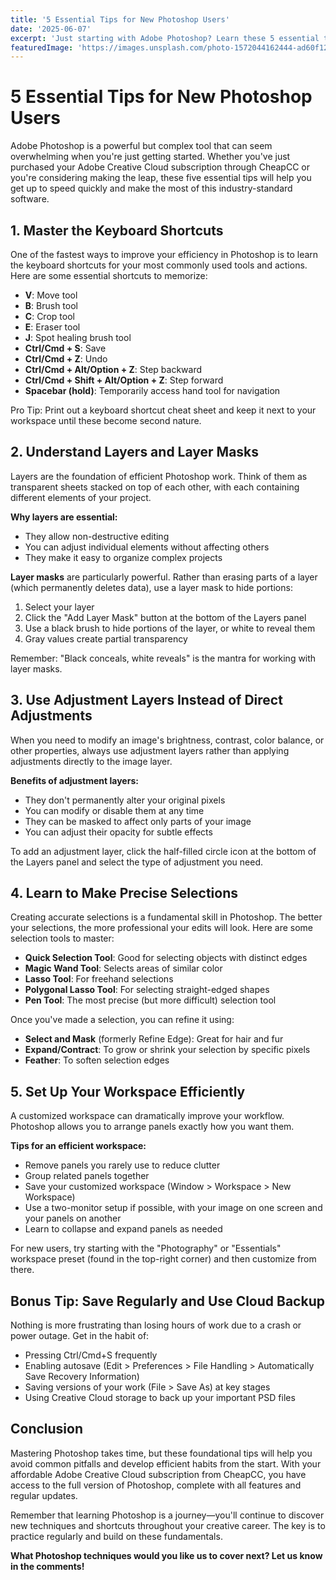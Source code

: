 ```yaml
---
title: '5 Essential Tips for New Photoshop Users'
date: '2025-06-07'
excerpt: 'Just starting with Adobe Photoshop? Learn these 5 essential tips to speed up your workflow and create better designs from day one.'
featuredImage: 'https://images.unsplash.com/photo-1572044162444-ad60f128bdea?ixlib=rb-4.0.3&auto=format&fit=crop&w=1200&h=630&q=80'
---
```


# 5 Essential Tips for New Photoshop Users

Adobe Photoshop is a powerful but complex tool that can seem overwhelming when you're just getting started. Whether you've just purchased your Adobe Creative Cloud subscription through CheapCC or you're considering making the leap, these five essential tips will help you get up to speed quickly and make the most of this industry-standard software.

## 1. Master the Keyboard Shortcuts

One of the fastest ways to improve your efficiency in Photoshop is to learn the keyboard shortcuts for your most commonly used tools and actions. Here are some essential shortcuts to memorize:

- **V**: Move tool
- **B**: Brush tool
- **C**: Crop tool
- **E**: Eraser tool
- **J**: Spot healing brush tool
- **Ctrl/Cmd + S**: Save
- **Ctrl/Cmd + Z**: Undo
- **Ctrl/Cmd + Alt/Option + Z**: Step backward
- **Ctrl/Cmd + Shift + Alt/Option + Z**: Step forward
- **Spacebar (hold)**: Temporarily access hand tool for navigation

Pro Tip: Print out a keyboard shortcut cheat sheet and keep it next to your workspace until these become second nature.

## 2. Understand Layers and Layer Masks

Layers are the foundation of efficient Photoshop work. Think of them as transparent sheets stacked on top of each other, with each containing different elements of your project.

**Why layers are essential:**

- They allow non-destructive editing
- You can adjust individual elements without affecting others
- They make it easy to organize complex projects

**Layer masks** are particularly powerful. Rather than erasing parts of a layer (which permanently deletes data), use a layer mask to hide portions:

1. Select your layer
2. Click the "Add Layer Mask" button at the bottom of the Layers panel
3. Use a black brush to hide portions of the layer, or white to reveal them
4. Gray values create partial transparency

Remember: "Black conceals, white reveals" is the mantra for working with layer masks.

## 3. Use Adjustment Layers Instead of Direct Adjustments

When you need to modify an image's brightness, contrast, color balance, or other properties, always use adjustment layers rather than applying adjustments directly to the image layer.

**Benefits of adjustment layers:**

- They don't permanently alter your original pixels
- You can modify or disable them at any time
- They can be masked to affect only parts of your image
- You can adjust their opacity for subtle effects

To add an adjustment layer, click the half-filled circle icon at the bottom of the Layers panel and select the type of adjustment you need.

## 4. Learn to Make Precise Selections

Creating accurate selections is a fundamental skill in Photoshop. The better your selections, the more professional your edits will look. Here are some selection tools to master:

- **Quick Selection Tool**: Good for selecting objects with distinct edges
- **Magic Wand Tool**: Selects areas of similar color
- **Lasso Tool**: For freehand selections
- **Polygonal Lasso Tool**: For selecting straight-edged shapes
- **Pen Tool**: The most precise (but more difficult) selection tool

Once you've made a selection, you can refine it using:

- **Select and Mask** (formerly Refine Edge): Great for hair and fur
- **Expand/Contract**: To grow or shrink your selection by specific pixels
- **Feather**: To soften selection edges

## 5. Set Up Your Workspace Efficiently

A customized workspace can dramatically improve your workflow. Photoshop allows you to arrange panels exactly how you want them.

**Tips for an efficient workspace:**

- Remove panels you rarely use to reduce clutter
- Group related panels together
- Save your customized workspace (Window > Workspace > New Workspace)
- Use a two-monitor setup if possible, with your image on one screen and your panels on another
- Learn to collapse and expand panels as needed

For new users, try starting with the "Photography" or "Essentials" workspace preset (found in the top-right corner) and then customize from there.

## Bonus Tip: Save Regularly and Use Cloud Backup

Nothing is more frustrating than losing hours of work due to a crash or power outage. Get in the habit of:

- Pressing Ctrl/Cmd+S frequently
- Enabling autosave (Edit > Preferences > File Handling > Automatically Save Recovery Information)
- Saving versions of your work (File > Save As) at key stages
- Using Creative Cloud storage to back up your important PSD files

## Conclusion

Mastering Photoshop takes time, but these foundational tips will help you avoid common pitfalls and develop efficient habits from the start. With your affordable Adobe Creative Cloud subscription from CheapCC, you have access to the full version of Photoshop, complete with all features and regular updates.

Remember that learning Photoshop is a journey—you'll continue to discover new techniques and shortcuts throughout your creative career. The key is to practice regularly and build on these fundamentals.

**What Photoshop techniques would you like us to cover next? Let us know in the comments!**
